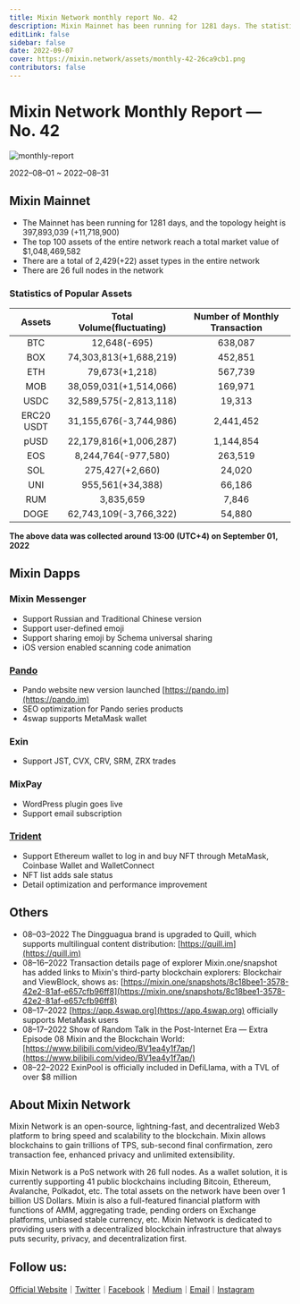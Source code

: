 ```yaml
---
title: Mixin Network monthly report No. 42
description: Mixin Mainnet has been running for 1281 days. The statistics of popular assets are listed. Ecosystem development, with Pando, exin, Mixpay, Trident and other events are listed.
editLink: false
sidebar: false
date: 2022-09-07
cover: https://mixin.network/assets/monthly-42-26ca9cb1.png
contributors: false
---
```


# Mixin Network Monthly Report — No. 42

![monthly-report](./monthly-42.png)

2022–08–01 ~ 2022–08–31

## Mixin Mainnet

- The Mainnet has been running for 1281 days, and the topology height is 397,893,039 (+11,718,900)
- The top 100 assets of the entire network reach a total market value of $1,048,469,582
- There are a total of 2,429(+22) asset types in the entire network
- There are 26 full nodes in the network

### Statistics of Popular Assets

| Assets     | Total Volume(fluctuating) | Number of Monthly Transaction |
|:----------:|:-------------------------:|:-----------------------------:|
| BTC        | 12,648(-695)           | 638,087   |
| BOX        | 74,303,813(+1,688,219) | 452,851   |
| ETH        | 79,673(+1,218)         | 567,739   |
| MOB        | 38,059,031(+1,514,066) | 169,971   |
| USDC       | 32,589,575(-2,813,118) | 19,313    |
| ERC20 USDT | 31,155,676(-3,744,986) | 2,441,452 |
| pUSD       | 22,179,816(+1,006,287) | 1,144,854 |
| EOS        | 8,244,764(-977,580)    | 263,519   |
| SOL        | 275,427(+2,660)        | 24,020    |
| UNI        | 955,561(+34,388)       | 66,186    |
| RUM        | 3,835,659              | 7,846     |
| DOGE       | 62,743,109(-3,766,322) | 54,880    |

  **The above data was collected around 13:00 (UTC+4) on September 01, 2022**

## Mixin Dapps

### Mixin Messenger

- Support Russian and Traditional Chinese version
- Support user-defined emoji
- Support sharing emoji by Schema universal sharing
- iOS version enabled scanning code animation

### [Pando](https://pando.im/)

- Pando website new version launched [https://pando.im](https://pando.im)
- SEO optimization for Pando series products
- 4swap supports MetaMask wallet

### Exin

- Support JST, CVX, CRV, SRM, ZRX trades

### MixPay

- WordPress plugin goes live
- Support email subscription

### [Trident](https://thetrident.one)

- Support Ethereum wallet to log in and buy NFT through MetaMask, Coinbase Wallet and WalletConnect
- NFT list adds sale status
- Detail optimization and performance improvement

## Others

- 08–03–2022
  The Dingguagua brand is upgraded to Quill, which supports multilingual content distribution: [https://quill.im](https://quill.im)
- 08–16–2022
  Transaction details page of explorer Mixin.one/snapshot has added links to Mixin's third-party blockchain explorers: Blockchair and ViewBlock, shows as: [https://mixin.one/snapshots/8c18bee1-3578-42e2-81af-e657cfb96ff8](https://mixin.one/snapshots/8c18bee1-3578-42e2-81af-e657cfb96ff8)
- 08–17–2022
  [https://app.4swap.org](https://app.4swap.org) officially supports MetaMask users
- 08–17–2022
  Show of Random Talk in the Post-Internet Era — Extra Episode 08 Mixin and the Blockchain World: [https://www.bilibili.com/video/BV1ea4y1f7ap/](https://www.bilibili.com/video/BV1ea4y1f7ap/)
- 08–22–2022
  ExinPool is officially included in DefiLlama, with a TVL of over $8 million   
  
## About Mixin Network

Mixin Network is an open-source, lightning-fast, and decentralized Web3 platform to bring speed and scalability to the blockchain. Mixin allows blockchains to gain trillions of TPS, sub-second final confirmation, zero transaction fee, enhanced privacy and unlimited extensibility.

Mixin Network is a PoS network with 26 full nodes. As a wallet solution, it is currently supporting 41 public blockchains including Bitcoin, Ethereum, Avalanche, Polkadot, etc. The total assets on the network have been over 1 billion US Dollars. Mixin is also a full-featured financial platform with functions of AMM, aggregating trade, pending orders on Exchange platforms, unbiased stable currency, etc. Mixin Network is dedicated to providing users with a decentralized blockchain infrastructure that always puts security, privacy, and decentralization first.

## Follow us:

[Official Website](https://mixin.one/)｜[Twitter](https://twitter.com/Mixin_Network)｜[Facebook](https://www.facebook.com/MixinNetwork)｜[Medium](https://medium.com/mixinnetwork)｜[Email](contact@mixin.one)｜[Instagram](https://instagram.com/mixinnetwork)
